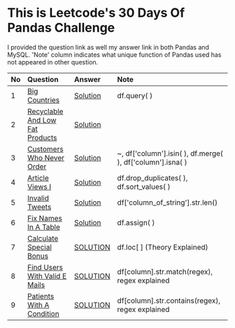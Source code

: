 # This is Leetcode's 30 Days Of Pandas Challenge

I provided the question link as well my answer link in both Pandas and MySQL.
'Note' column indicates what unique function of Pandas used has not appeared in other question.

| No | Question | Answer | Note |  
| :--| :------- | :----- | :--- |
| 1 | [Big Countries](https://leetcode.com/problems/big-countries/description/?envType=study-plan-v2&envId=30-days-of-pandas&lang=pythondata) | [Solution](https://leetcode.com/problems/big-countries/solutions/4046912/pandas-and-mysql/) | df.query( ) |
| 2 | [Recyclable And Low Fat Products](https://leetcode.com/problems/recyclable-and-low-fat-products/description/?envType=study-plan-v2&envId=30-days-of-pandas&lang=pythondata) | [Solution](https://leetcode.com/problems/recyclable-and-low-fat-products/solutions/4046930/pandas-and-mysql/) |  |
| 3 | [Customers Who Never Order](https://leetcode.com/problems/customers-who-never-order/description/?envType=study-plan-v2&envId=30-days-of-pandas&lang=pythondata) | [Solution](https://leetcode.com/problems/customers-who-never-order/solutions/4046959/pandas-and-mysql/) | ~, df['column'].isin( ), df.merge( ), df['column'].isna( ) |
| 4 | [Article Views I](https://leetcode.com/problems/article-views-i/description/?envType=study-plan-v2&envId=30-days-of-pandas&lang=pythondata) | [Solution](https://leetcode.com/problems/article-views-i/solutions/4047430/pandas-and-mysql/) | df.drop_duplicates( ), df.sort_values( ) |
| 5 | [Invalid Tweets](https://leetcode.com/problems/invalid-tweets/description/?envType=study-plan-v2&envId=30-days-of-pandas&lang=pythondata) | [Solution](https://leetcode.com/problems/invalid-tweets/solutions/4052802/pandas-and-mysql/) | df['column_of_string'].str.len() |
| 6 | [Fix Names In A Table](https://leetcode.com/problems/fix-names-in-a-table/description/) | [Solution](https://leetcode.com/problems/fix-names-in-a-table/solutions/4065620/pandas-and-mysql/) |df.assign( ) |
| 7 | [Calculate Special Bonus](https://leetcode.com/problems/calculate-special-bonus/description/?envType=study-plan-v2&envId=30-days-of-pandas&lang=pythondata) | [SOLUTION](https://leetcode.com/problems/calculate-special-bonus/solutions/4069179/pandas-and-mysql-with-explanation/) | df.loc[ ] (Theory Explained) |
| 8 | [Find Users With Valid E Mails](https://leetcode.com/problems/find-users-with-valid-e-mails/description/) | [SOLUTION](https://leetcode.com/problems/find-users-with-valid-e-mails/solutions/4078071/pandas-and-mysql/) | df[column].str.match(regex), regex explained |
| 9 | [Patients With A Condition](https://leetcode.com/problems/patients-with-a-condition/description/) | [SOLUTION](https://leetcode.com/problems/patients-with-a-condition/solutions/4075890/pandas-and-mysql-with-explanation/) | df[column].str.contains(regex), regex explained |